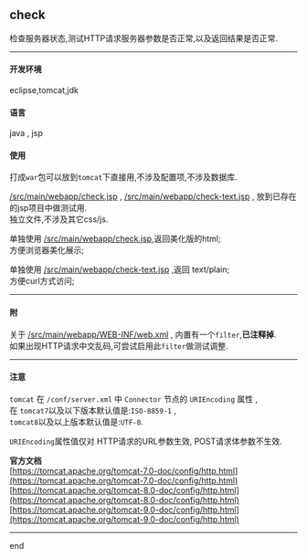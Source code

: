 ## check

检查服务器状态,测试HTTP请求服务器参数是否正常,以及返回结果是否正常.

---

#### 开发环境
eclipse,tomcat,jdk

#### 语言
java , jsp   

#### 使用

打成`war`包可以放到`tomcat`下直接用,不涉及配置项,不涉及数据库.    

[/src/main/webapp/check.jsp](https://github.com/wxlzmt/check/blob/master/src/main/webapp/check.jsp) , [/src/main/webapp/check-text.jsp](https://github.com/wxlzmt/check/blob/master/src/main/webapp/check-text.jsp) , 放到已存在的jsp项目中做测试用.    
独立文件,不涉及其它css/js.    

单独使用 [/src/main/webapp/check.jsp](https://github.com/wxlzmt/check/blob/master/src/main/webapp/check.jsp),返回美化版的html;    
方便浏览器美化展示;

单独使用 [/src/main/webapp/check-text.jsp](https://github.com/wxlzmt/check/blob/master/src/main/webapp/check-text.jsp) ,返回 text/plain;    
方便curl方式访问;

---

#### 附

关于 [/src/main/webapp/WEB-INF/web.xml](https://github.com/wxlzmt/check/blob/master/src/main/webapp/WEB-INF/web.xml) , 内置有一个`filter`,**已注释掉**.     
如果出现HTTP请求中文乱码,可尝试启用此`filter`做测试调整.

---

#### 注意
`tomcat` 在 `/conf/server.xml` 中  `Connector` 节点的 `URIEncoding` 属性 ,     
在 `tomcat7`以及以下版本默认值是:`ISO-8859-1` ,     
`tomcat8`以及以上版本默认值是:`UTF-8`.

`URIEncoding`属性值仅对 HTTP请求的URL参数生效, POST请求体参数不生效.

**官方文档**    
[https://tomcat.apache.org/tomcat-7.0-doc/config/http.html](https://tomcat.apache.org/tomcat-7.0-doc/config/http.html)    
[https://tomcat.apache.org/tomcat-8.0-doc/config/http.html](https://tomcat.apache.org/tomcat-8.0-doc/config/http.html)    
[https://tomcat.apache.org/tomcat-9.0-doc/config/http.html](https://tomcat.apache.org/tomcat-9.0-doc/config/http.html)    

---

end
